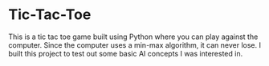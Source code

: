 # Tic-Tac-Toe

This is a tic tac toe game built using Python where you can play against the computer. Since the computer uses a min-max algorithm, it can never lose. I built this project to test out some basic AI concepts I was interested in.
